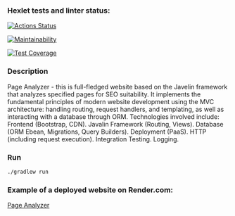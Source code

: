 ### Hexlet tests and linter status:
[![Actions Status](https://github.com/Konstantin-GIT/java-project-72/workflows/hexlet-check/badge.svg)](https://github.com/Konstantin-GIT/java-project-72/actions)

[![Maintainability](https://api.codeclimate.com/v1/badges/c290b110be47475b7b0d/maintainability)](https://codeclimate.com/github/Konstantin-GIT/java-project-72/maintainability)

[![Test Coverage](https://api.codeclimate.com/v1/badges/c290b110be47475b7b0d/test_coverage)](https://codeclimate.com/github/Konstantin-GIT/java-project-72/test_coverage)

### Description
Page Analyzer - this is full-fledged website based on the Javelin framework that analyzes specified pages for SEO suitability. It implements the fundamental principles of modern website development using the MVC architecture: handling routing, request handlers, and templating, as well as interacting with a database through ORM.
Technologies involved include: Frontend (Bootstrap, CDN). Javalin Framework (Routing, Views). Database (ORM Ebean, Migrations, Query Builders). Deployment (PaaS). HTTP (including request execution). Integration Testing. Logging.

### Run
```bash
./gradlew run
```

### Example of a deployed website on Render.com:
<a href="https://deploy-java-priject-72-project4.onrender.com">Page Analyzer</a>

